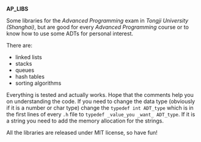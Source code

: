 **AP_LIBS**

Some libraries for the _Advanced Programming_ exam in _Tongji University (Shanghai)_, but are good for every _Advanced Programming_ course or to know how to use some ADTs for personal interest.

There are:
- linked lists
- stacks
- queues
- hash tables
- sorting algorithms

Everything is tested and actually works.
Hope that the comments help you on understanding the code.
If you need to change the data type (obviously if it is a number or char type) change the `typedef int ADT_type` which is in the first lines of every `.h` file to `typedef _value_you _want_ ADT_type`.
If it is a string you need to add the memory allocation for the strings.

All the libraries are released under MIT license, so have fun!

